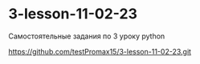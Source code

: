 # 3-lesson-11-02-23
Самостоятельные задания по 3 уроку python


https://github.com/testPromax15/3-lesson-11-02-23.git
